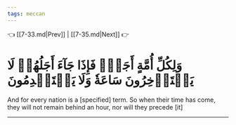 ```yaml
---
tags: meccan
---
```


👈 [[7-33.md|Prev]] | [[7-35.md|Next]] 👉

# وَلِكُلِّ أُمَّةٍ أَجَلٞۖ فَإِذَا جَآءَ أَجَلُهُمۡ لَا يَسۡتَأۡخِرُونَ سَاعَةٗ وَلَا يَسۡتَقۡدِمُونَ

And for every nation is a [specified] term. So when their time has come, they will not remain behind an hour, nor will they precede [it]

---

